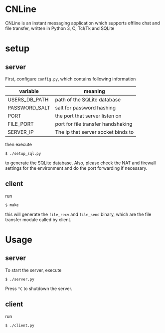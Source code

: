# CNLine
CNLine is an instant messaging application which supports offline chat and file transfer, written in Python 3, C, Tcl/Tk and SQLite

# setup
## server
First, configure `config.py`, which contains following information

| variable | meaning|
|-|-|
|USERS_DB_PATH | path of the SQLite database |
|PASSWORD_SALT | salt for password hashing |
|PORT | the port that server listen on |
|FILE_PORT | port for file transfer handshaking |
|SERVER_IP | The ip that server socket binds to |

then execute
```
$ ./setup_sql.py
```
to generate the SQLite database.
Also, please check the NAT and firewall settings for the environment and do the port forwarding if necessary.

## client
run
```
$ make
```
this will generate the `file_recv` and `file_send` binary, which are the file transfer module called by client.

# Usage
## server
To start the server, execute
```
$ ./server.py
```
Press `^C` to shutdown the server.

## client
run
```
$ ./client.py
```
